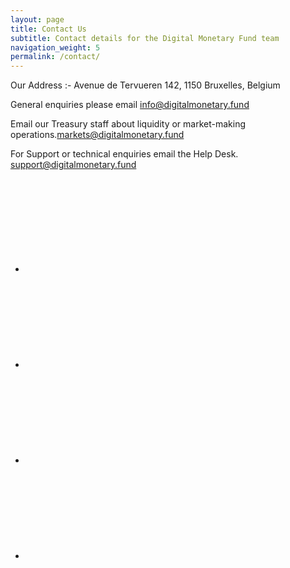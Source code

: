 ```yaml
---
layout: page
title: Contact Us
subtitle: Contact details for the Digital Monetary Fund team
navigation_weight: 5
permalink: /contact/
---
```


Our Address :- Avenue de Tervueren 142, 
1150 Bruxelles, 
Belgium

General enquiries please email <a href="mailto: info@digitalmonetary.fund">info@digitalmonetary.fund</a>

Email our Treasury staff about liquidity or market-making operations.<a href="mailto: markets@digitalmonetary.fund">markets@digitalmonetary.fund</a>

For Support or technical enquiries email the Help Desk. <a href="mailto: support@digitalmonetary.fund">support@digitalmonetary.fund</a>

<ul class="social-media-list">

  <li><a rel="me" href="https://www.facebook.com/Digital-Monetary-Fund-111060390635996/" title="{{ social.facebook | escape }}"><svg class="svg-icon grey"><use xlink:href="{{ '/assets/minima-social-icons.svg#facebook' | relative_url }}"></use></svg></a></li>

  <li><a rel="me" href="https://github.com/Digital-Monetary-Fund/" title="{{ social.github | escape }}"><svg class="svg-icon grey"><use xlink:href="{{ '/assets/minima-social-icons.svg#github' | relative_url }}"></use></svg></a></li>

  <li><a rel="me" href="https://www.linkedin.com/company/digital-monetary-fund/" title="{{ social.linkedin | escape }}"><svg class="svg-icon grey"><use xlink:href="{{ '/assets/minima-social-icons.svg#linkedin' | relative_url }}"></use></svg></a></li>

  <li><a rel="me" href="https://twitter.com/MonetaryDigital" title="{{ social.twitter | escape }}"><svg class="svg-icon grey"><use xlink:href="{{ '/assets/minima-social-icons.svg#twitter' | relative_url }}"></use></svg></a></li>
</ul>

